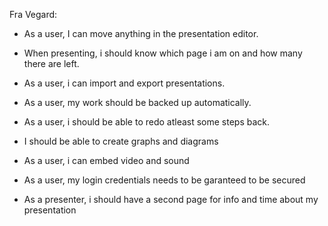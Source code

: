 Fra Vegard:

- As a user, I can move anything in the presentation editor.

- When presenting, i should know which page i am on and how many there are left.

- As a user, i can import and export presentations.

- As a user, my work should be backed up automatically.

- As a user, i should be able to redo atleast some steps back.

- I should be able to create graphs and diagrams

- As a user, i can embed video and sound

- As a user, my login credentials needs to be garanteed to be secured

- As a presenter, i should have a second page for info and time about my presentation